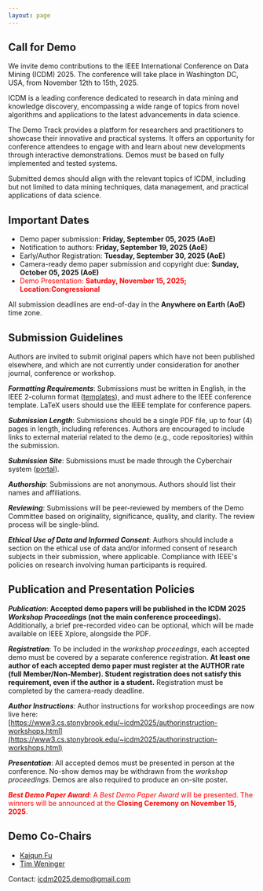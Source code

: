 ```yaml
---
layout: page
---
```


## Call for Demo

We invite demo contributions to the IEEE International Conference on Data Mining (ICDM) 2025. The conference will take
place in Washington DC, USA, from November 12th to 15th, 2025.

ICDM is a leading conference dedicated to research in data mining and knowledge discovery, encompassing a wide range of
topics from novel algorithms and applications to the latest advancements in data science.

The Demo Track provides a platform for researchers and practitioners to showcase their innovative and practical systems.
It offers an opportunity for conference attendees to engage with and learn about new developments through interactive
demonstrations. Demos must be based on fully implemented and tested systems.

Submitted demos should align with the relevant topics of ICDM, including but not limited to data mining techniques, data
management, and practical applications of data science.

## Important Dates

- Demo paper submission: **Friday, September 05, 2025 (AoE)**
- Notification to authors: **Friday, September 19, 2025 (AoE)**
- Early/Author Registration: **Tuesday, September 30, 2025 (AoE)**
- Camera-ready demo paper submission and copyright due: **Sunday, October 05, 2025 (AoE)**
- <span style="color: red;">Demo Presentation: **Saturday, November 15, 2025; Location:Congressional**</span>

All submission deadlines are end-of-day in the **Anywhere on Earth (AoE)** time zone.

## Submission Guidelines

Authors are invited to submit original papers which have not been published elsewhere, and which are not currently under
consideration for another journal, conference or workshop.

***Formatting Requirements***: Submissions must be written in English, in the IEEE 2-column
format ([templates](https://www.ieee.org/conferences/publishing/templates.html)), and must adhere to the IEEE conference
template. LaTeX users should use the IEEE template for conference papers.

***Submission Length***: Submissions should be a single PDF file, up to four (4) pages in length, including references.
Authors are encouraged to include links to external material related to the demo (e.g., code repositories) within the
submission.

***Submission Site***: Submissions must be made through the Cyberchair
system ([portal](https://www.wi-lab.com/cyberchair/2025/icdm25/scripts/submit.php?subarea=S05&undisplay_detail=1&wh=/cyberchair/2025/icdm25/scripts/ws_submit.php)).

***Authorship***: Submissions are not anonymous. Authors should list their names and affiliations.

***Reviewing***: Submissions will be peer-reviewed by members of the Demo Committee based on originality, significance,
quality, and clarity. The review process will be single-blind.

***Ethical Use of Data and Informed Consent***: Authors should include a section on the ethical use of data and/or
informed consent of research subjects in their submission, where applicable. Compliance with IEEE's policies on research
involving human participants is required.

## Publication and Presentation Policies

***Publication***: **Accepted demo papers will be published in the ICDM 2025 *Workshop Proceedings* (not the main conference proceedings).** Additionally, a brief pre-recorded video can be optional, which will be made available on IEEE Xplore, alongside the PDF.

***Registration***: To be included in the *workshop proceedings*, each accepted demo must be covered by a separate conference
registration. **At least one author of each accepted demo paper must register at the AUTHOR rate (full Member/Non-Member). Student registration does not satisfy this requirement, even if the author is a student.** Registration must be completed by the camera-ready deadline.

***Author Instructions***: Author instructions for workshop proceedings are now live here:  
[https://www3.cs.stonybrook.edu/~icdm2025/authorinstruction-workshops.html](https://www3.cs.stonybrook.edu/~icdm2025/authorinstruction-workshops.html)

***Presentation***: All accepted demos must be presented in person at the conference. No-show demos may be withdrawn
from the *workshop proceedings*. Demos are also required to produce an on-site poster.

<span style="color: red;">***Best Demo Paper Award***: A *Best Demo Paper Award* will be presented. The winners will be announced at the **Closing Ceremony on November 15, 2025**.</span>

## Demo Co-Chairs

- [Kaiqun Fu](https://kaichunf.github.io/)
- [Tim Weninger](https://timweninger.com/)

Contact: [icdm2025.demo@gmail.com](mailto:icdm2025.demo@gmail.com)
